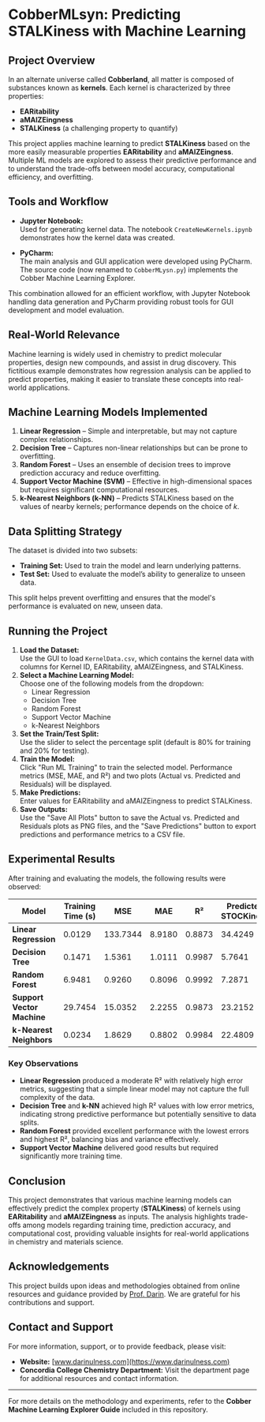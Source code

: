 # CobberMLsyn: Predicting STALKiness with Machine Learning

## Project Overview
In an alternate universe called **Cobberland**, all matter is composed of substances known as **kernels**. Each kernel is characterized by three properties:
- **EARitability**
- **aMAIZEingness**
- **STALKiness** (a challenging property to quantify)

This project applies machine learning to predict **STALKiness** based on the more easily measurable properties **EARitability** and **aMAIZEingness**. Multiple ML models are explored to assess their predictive performance and to understand the trade-offs between model accuracy, computational efficiency, and overfitting.

## Tools and Workflow

- **Jupyter Notebook:**  
  Used for generating kernel data. The notebook `CreateNewKernels.ipynb` demonstrates how the kernel data was created.

- **PyCharm:**  
  The main analysis and GUI application were developed using PyCharm. The source code (now renamed to `CobberMLysn.py`) implements the Cobber Machine Learning Explorer.

This combination allowed for an efficient workflow, with Jupyter Notebook handling data generation and PyCharm providing robust tools for GUI development and model evaluation.

## Real-World Relevance
Machine learning is widely used in chemistry to predict molecular properties, design new compounds, and assist in drug discovery. This fictitious example demonstrates how regression analysis can be applied to predict properties, making it easier to translate these concepts into real-world applications.

## Machine Learning Models Implemented
1. **Linear Regression** – Simple and interpretable, but may not capture complex relationships.
2. **Decision Tree** – Captures non-linear relationships but can be prone to overfitting.
3. **Random Forest** – Uses an ensemble of decision trees to improve prediction accuracy and reduce overfitting.
4. **Support Vector Machine (SVM)** – Effective in high-dimensional spaces but requires significant computational resources.
5. **k-Nearest Neighbors (k-NN)** – Predicts STALKiness based on the values of nearby kernels; performance depends on the choice of *k*.

## Data Splitting Strategy
The dataset is divided into two subsets:
- **Training Set:** Used to train the model and learn underlying patterns.
- **Test Set:** Used to evaluate the model’s ability to generalize to unseen data.

This split helps prevent overfitting and ensures that the model's performance is evaluated on new, unseen data.

## Running the Project
1. **Load the Dataset:**  
   Use the GUI to load `KernelData.csv`, which contains the kernel data with columns for Kernel ID, EARitability, aMAIZEingness, and STALKiness.
2. **Select a Machine Learning Model:**  
   Choose one of the following models from the dropdown:  
   - Linear Regression  
   - Decision Tree  
   - Random Forest  
   - Support Vector Machine  
   - k-Nearest Neighbors
3. **Set the Train/Test Split:**  
   Use the slider to select the percentage split (default is 80% for training and 20% for testing).
4. **Train the Model:**  
   Click "Run ML Training" to train the selected model. Performance metrics (MSE, MAE, and R²) and two plots (Actual vs. Predicted and Residuals) will be displayed.
5. **Make Predictions:**  
   Enter values for EARitability and aMAIZEingness to predict STALKiness.
6. **Save Outputs:**  
   Use the "Save All Plots" button to save the Actual vs. Predicted and Residuals plots as PNG files, and the "Save Predictions" button to export predictions and performance metrics to a CSV file.

## Experimental Results

After training and evaluating the models, the following results were observed:

| **Model**                  | **Training Time (s)** | **MSE**    | **MAE**    | **R²**    | **Predicted STOCKiness** |
|----------------------------|-----------------------|------------|------------|-----------|--------------------------|
| **Linear Regression**      | 0.0129                | 133.7344   | 8.9180     | 0.8873    | 34.4249                  |
| **Decision Tree**          | 0.1471                | 1.5361     | 1.0111     | 0.9987    | 5.7641                   |
| **Random Forest**          | 6.9481                | 0.9260     | 0.8096     | 0.9992    | 7.2871                   |
| **Support Vector Machine** | 29.7454               | 15.0352    | 2.2255     | 0.9873    | 23.2152                  |
| **k-Nearest Neighbors**    | 0.0234                | 1.8629     | 0.8802     | 0.9984    | 22.4809                  |

### Key Observations
- **Linear Regression** produced a moderate R² with relatively high error metrics, suggesting that a simple linear model may not capture the full complexity of the data.
- **Decision Tree** and **k-NN** achieved high R² values with low error metrics, indicating strong predictive performance but potentially sensitive to data splits.
- **Random Forest** provided excellent performance with the lowest errors and highest R², balancing bias and variance effectively.
- **Support Vector Machine** delivered good results but required significantly more training time.

## Conclusion
This project demonstrates that various machine learning models can effectively predict the complex property (**STALKiness**) of kernels using **EARitability** and **aMAIZEingness** as inputs. The analysis highlights trade-offs among models regarding training time, prediction accuracy, and computational cost, providing valuable insights for real-world applications in chemistry and materials science.

## Acknowledgements

This project builds upon ideas and methodologies obtained from online resources and guidance provided by [Prof. Darin](https://www.darinulness.com/teaching/machine-learning-for-undergraduate-chemistry). We are grateful for his contributions and support.

## Contact and Support

For more information, support, or to provide feedback, please visit:
- **Website:** [www.darinulness.com](https://www.darinulness.com)
- **Concordia College Chemistry Department:** Visit the department page for additional resources and contact information.


---

For more details on the methodology and experiments, refer to the **Cobber Machine Learning Explorer Guide** included in this repository.
